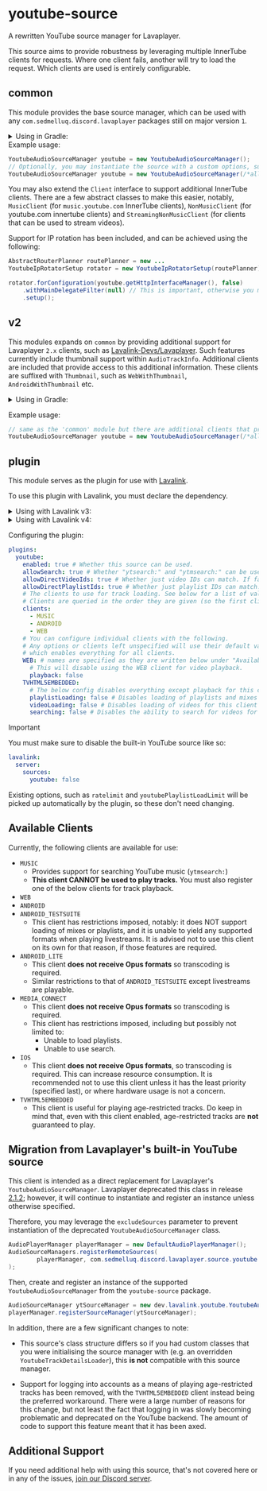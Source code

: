 # youtube-source
A rewritten YouTube source manager for Lavaplayer.

This source aims to provide robustness by leveraging multiple InnerTube clients
for requests. Where one client fails, another will try to load the request.
Which clients are used is entirely configurable.

## common
This module provides the base source manager, which can be used with any
`com.sedmelluq.discord.lavaplayer` packages still on major version `1`.

<details>
<summary>Using in Gradle:</summary>

```kotlin
repositories {
  // replace with https://maven.lavalink.dev/snapshots if you want to use a snapshot version.
  maven(url = "https://maven.lavalink.dev/releases")
}

dependencies {
  // Replace VERSION with the current version as shown by the Releases tab or a long commit hash `-SNAPSHOT` for snapshots.
  implementation("dev.lavalink.youtube:common:VERSION")
}
```

</details>
Example usage:

```java
YoutubeAudioSourceManager youtube = new YoutubeAudioSourceManager();
// Optionally, you may instantiate the source with a custom options, such as toggling use of searching, and clients.
YoutubeAudioSourceManager youtube = new YoutubeAudioSourceManager(/*allowSearch:*/ true, new Client[] { new Music(), new Web(), new Android() });
```

You may also extend the `Client` interface to support additional InnerTube clients. There are a few abstract classes to
make this easier, notably, `MusicClient` (for `music.youtube.com` InnerTube clients), `NonMusicClient` (for youtube.com
innertube clients) and `StreamingNonMusicClient` (for clients that can be used to stream videos).

Support for IP rotation has been included, and can be achieved using the following:
```java
AbstractRouterPlanner routePlanner = new ...
YoutubeIpRotatorSetup rotator = new YoutubeIpRotatorSetup(routePlanner);

rotator.forConfiguration(youtube.getHttpInterfaceManager(), false)
    .withMainDelegateFilter(null) // This is important, otherwise you may get NullPointerExceptions.
    .setup();
```

## v2
This modules expands on `common` by providing additional support for
Lavaplayer `2.x` clients, such as [Lavalink-Devs/Lavaplayer](https://github.com/lavalink-devs/lavaplayer).
Such features currently include thumbnail support within `AudioTrackInfo`.
Additional clients are included that provide access to this additional information.
These clients are suffixed with `Thumbnail`, such as `WebWithThumbnail`, `AndroidWithThumbnail` etc.

<details>
<summary>Using in Gradle:</summary>

```kotlin
repositories {
  // replace with https://maven.lavalink.dev/snapshots if you want to use a snapshot version.
  maven(url = "https://maven.lavalink.dev/releases")
}

dependencies {
  // Replace VERSION with the current version as shown by the Releases tab or a long commit hash `-SNAPSHOT` for snapshots.
  implementation("dev.lavalink.youtube:v2:VERSION")
}
```

</details>

Example usage:
```java
// same as the 'common' module but there are additional clients that provide video thumbnails in the returned metadata.
YoutubeAudioSourceManager youtube = new YoutubeAudioSourceManager(/*allowSearch:*/ true, new Client[] { new MusicWithThumbnail(), new WebWithThumbnail(), new AndroidWithThumbnail() });
```

## plugin
This module serves as the plugin for use with [Lavalink](https://github.com/lavalink-devs/Lavalink).

To use this plugin with Lavalink, you must declare the dependency.

<details>
<summary>Using with Lavalink v3:</summary>

```yaml
lavalink:
  plugins:
    # Replace VERSION with the current version as shown by the Releases tab or a long commit hash for snapshots.
    - dependency: "dev.lavalink.youtube:youtube-plugin:VERSION"
      repository: "https://maven.lavalink.dev/releases" # use https://maven.lavalink.dev/snapshots if you want to use a snapshot version.
```

</details>

<details>
<summary>Using with Lavalink v4:</summary>

```yaml
lavalink:
  plugins:
    # Replace VERSION with the current version as shown by the Releases tab or a long commit hash for snapshots.
    - dependency: "dev.lavalink.youtube:youtube-plugin:VERSION"
      snapshot: false # Set to true if you want to use a snapshot version.
```

</details>

Configuring the plugin:
```yaml
plugins:
  youtube:
    enabled: true # Whether this source can be used.
    allowSearch: true # Whether "ytsearch:" and "ytmsearch:" can be used.
    allowDirectVideoIds: true # Whether just video IDs can match. If false, only complete URLs will be loaded.
    allowDirectPlaylistIds: true # Whether just playlist IDs can match. If false, only complete URLs will be loaded.
    # The clients to use for track loading. See below for a list of valid clients.
    # Clients are queried in the order they are given (so the first client is queried first and so on...)
    clients:
      - MUSIC
      - ANDROID
      - WEB
    # You can configure individual clients with the following.
    # Any options or clients left unspecified will use their default values,
    # which enables everything for all clients.
    WEB: # names are specified as they are written below under "Available Clients".
      # This will disable using the WEB client for video playback.
      playback: false
    TVHTML5EMBEDDED:
      # The below config disables everything except playback for this client.
      playlistLoading: false # Disables loading of playlists and mixes for this client.
      videoLoading: false # Disables loading of videos for this client (playback is still allowed).
      searching: false # Disables the ability to search for videos for this client.
```

> [!IMPORTANT]
> You must make sure to disable the built-in YouTube source like so:
```yaml
lavalink:
  server:
    sources:
      youtube: false
```

Existing options, such as `ratelimit` and `youtubePlaylistLoadLimit` will be picked up automatically by the plugin,
so these don't need changing.

## Available Clients
Currently, the following clients are available for use:

- `MUSIC`
  - Provides support for searching YouTube music (`ytmsearch:`)
  - **This client CANNOT be used to play tracks.** You must also register one of the
    below clients for track playback.
- `WEB`
- `ANDROID`
- `ANDROID_TESTSUITE`
  - This client has restrictions imposed, notably: it does NOT support loading of mixes or playlists,
    and it is unable to yield any supported formats when playing livestreams.
    It is advised not to use this client on its own for that reason, if those features are required.
- `ANDROID_LITE`
  - This client **does not receive Opus formats** so transcoding is required.
  - Similar restrictions to that of `ANDROID_TESTSUITE` except livestreams are playable.
- `MEDIA_CONNECT`
  - This client **does not receive Opus formats** so transcoding is required.
  - This client has restrictions imposed, including but possibly not limited to:
    - Unable to load playlists.
    - Unable to use search.
- `IOS`
  - This client **does not receive Opus formats**, so transcoding is required. This can
    increase resource consumption. It is recommended not to use this client unless it has
    the least priority (specified last), or where hardware usage is not a concern.
- `TVHTML5EMBEDDED`
  - This client is useful for playing age-restricted tracks. Do keep in mind that, even with this
    client enabled, age-restricted tracks are **not** guaranteed to play.

## Migration from Lavaplayer's built-in YouTube source
This client is intended as a direct replacement for Lavaplayer's `YoutubeAudioSourceManager`. Lavaplayer deprecated this class in release [2.1.2](https://github.com/lavalink-devs/lavaplayer/releases/tag/2.1.2); 
however, it will continue to instantiate and register an instance unless otherwise specified.

Therefore, you may leverage the `excludeSources` parameter to prevent instantiation of the deprecated `YoutubeAudioSourceManager` class.
```java
AudioPlayerManager playerManager = new DefaultAudioPlayerManager();
AudioSourceManagers.registerRemoteSources(
        playerManager, com.sedmelluq.discord.lavaplayer.source.youtube.YoutubeAudioSourceManager.class
);
```

Then, create and register an instance of the supported `YoutubeAudioSourceManager` from the `youtube-source` package.
```java
AudioSourceManager ytSourceManager = new dev.lavalink.youtube.YoutubeAudioSourceManager();
playerManager.registerSourceManager(ytSourceManager);
```

In addition, there are a few significant changes to note:

- This source's class structure differs so if you had custom classes that you were initialising
  the source manager with (e.g. an overridden `YoutubeTrackDetailsLoader`), this **is not** compatible
  with this source manager.

- Support for logging into accounts as a means of playing age-restricted tracks has been removed, with the
  `TVHTML5EMBEDDED` client instead being the preferred workaround. There were a large number of
  reasons for this change, but not least the fact that logging in was slowly becoming problematic and deprecated
  on the YouTube backend. The amount of code to support this feature meant that it has been axed.

## Additional Support
If you need additional help with using this source, that's not covered here or in any of the issues, 
[join our Discord server](https://discord.gg/ZW4s47Ppw4).
